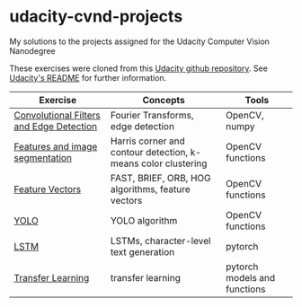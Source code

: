 # udacity-cvnd-projects
My solutions to the projects assigned for the Udacity Computer Vision Nanodegree

These exercises were cloned from this [Udacity github repository](https://github.com/udacity/CVND_Exercises). See [Udacity's README](README_Udacity.md) for further information.

Exercise | Concepts | Tools 
--- | --- | ---
[Convolutional Filters and Edge Detection](1_2_Convolutional_Filters_Edge_Detection) | Fourier Transforms, edge detection | OpenCV, numpy
[Features and image segmentation](1_3_Types_of_Features_Image_Segmentation) | Harris corner and contour detection, k-means color clustering | OpenCV functions
[Feature Vectors](1_4_Feature_Vectors) | FAST, BRIEF, ORB, HOG algorithms, feature vectors | OpenCV functions
[YOLO](2_2_YOLO) | YOLO algorithm | OpenCV functions
[LSTM](2_4_LSTMs) | LSTMs, character-level text generation | pytorch
[Transfer Learning](DL_PyTorch) | transfer learning | pytorch models and functions
